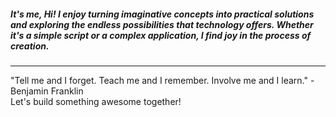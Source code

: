 
##### It's me, Hi! I enjoy turning imaginative concepts into practical solutions and exploring the endless possibilities that technology offers. Whether it's a simple script or a complex application, I find joy in the process of creation.
---
"Tell me and I forget. Teach me and I remember. Involve me and I learn." - Benjamin Franklin
<br>
Let's build something awesome together!
<!--
**Ali-Vazife/Ali-Vazife** is a ✨ _special_ ✨ repository because its `README.md` (this file) appears on your GitHub profile.

Here are some ideas to get you started:

- 🔭 I’m currently working on ...
- 🌱 I’m currently learning ...
- 👯 I’m looking to collaborate on ...
- 🤔 I’m looking for help with ...
- 💬 Ask me about ...
- 📫 How to reach me: ...
- 😄 Pronouns: ...
- ⚡ Fun fact: ...
-->
